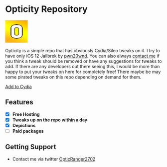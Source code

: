 # Opticity Repository

![Opticity Icon](https://raw.githubusercontent.com/Cvenos/opticity/master/CydiaIcon.png)

Opticity is a simple repo that has obviously Cydia/Sileo tweaks on it. I try to have only iOS 12 Jailbrek by [pwn20wnd](https://twitter.com/Pwn20wnd). You can also always [contact me](https://twitter.com/opticranger2702) if you think a tweak should be removed or have any suggestions for tweaks to add. If there are any developers out there seeing this, I would be more than happy to put your tweaks on here for completely free! There maybe be may some pirated tweaks on this repo depending on demand for them.

[Add to Cydia](cydia://url/https://cydia.saurik.com/api/share#?source=https://cvenos.github.io/opticity/)

## Features
- [x] **Free Hosting**
- [x] **Tweaks up on the repo within a day**
- [x] **Depictions**
- [ ] **Paid packages**

## Getting Support
* Contact me via twitter [OpticRanger2702](https://twitter.com/opticranger2702)

<link rel="shortcut icon" type="image/png" href="/favicon.png">

